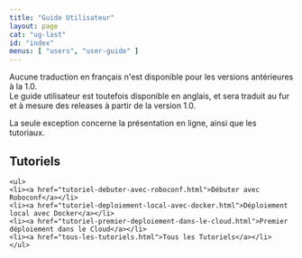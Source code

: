 ```yaml
---
title: "Guide Utilisateur"
layout: page
cat: "ug-last"
id: "index"
menus: [ "users", "user-guide" ]
---
```


Aucune traduction en français n'est disponible pour les versions antérieures à la 1.0.  
Le guide utilisateur est toutefois disponible en anglais, et sera traduit au fur et à mesure
des releases à partir de la version 1.0.

La seule exception concerne la présentation en ligne, ainsi que les tutoriaux.

<!-- 
	We use HTML syntax in this page because we need CSS classes for floating.
	Markdown does not support it.
 -->
 
<div class="floated">
	<h2>Tutoriels</h2>

	<ul>
	<li><a href="tutoriel-debuter-avec-roboconf.html">Débuter avec Roboconf</a></li>
	<li><a href="tutoriel-deploiement-local-avec-docker.html">Déploiement local avec Docker</a></li>
	<li><a href="tutoriel-premier-deploiement-dans-le-cloud.html">Premier déploiement dans le Cloud</a></li>
	<li><a href="tous-les-tutoriels.html">Tous les Tutoriels</a></li>
	</ul>
</div>

<div class="clear"></div>
